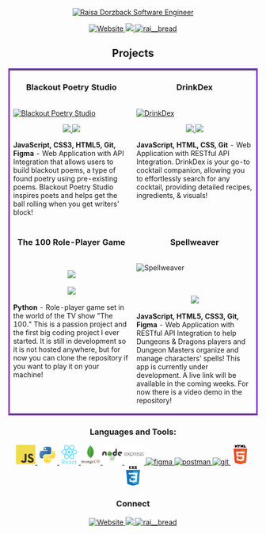 <p align="center">
  <a target="_blank" href="https://raisadorzback.netlify.app/">
  <img height="150" alt="Raisa Dorzback Software Engineer" src="https://github.com/user-attachments/assets/ceeda4fc-a05a-4113-95aa-84f62396293a">  
  </a>
</p>
<p align="center"> 
  <a href="https://raisadorzback.netlify.app/" target="blank">
    <img src="https://img.shields.io/badge/Website-563d7c?&style=for-the-badge" alt="Website">
  </a>
  <a href="https://www.linkedin.com/in/raisa-d/">
    <img src="https://img.shields.io/badge/LinkedIn-046E6D?logo=linkedin&style=for-the-badge">
  </a>
  <a href="https://twitter.com/rai__bread" target="blank">
    <img src="https://img.shields.io/badge/Twitter-563d7c?logo=twitter&style=for-the-badge&logoColor=white" alt="rai__bread" />
  </a> 
</p>

<h2 align="center">Projects</h2>
<table bordercolor="#7b31c4">
  
  <tr>
    <td width="50%" valign="top">
      <h3 align="center">Blackout Poetry Studio</h3>
        <br />
        <a target="_blank" href="https://blackout-poetry.netlify.app/">
            <img src="/images/blackoutPoetry.gif" width="100%" alt="Blackout Poetry Studio"/>
        </a>
        <br />
        <p align="center">
          <a href="https://github.com/raisa-d/BlackoutPoetryStudio" target="_blank">
            <img src="https://img.shields.io/static/v1?label=&message=REPO&color=23555f&style=for-the-badge&logo=github&logo-color=white"/>
          </a>  
          <a href="https://blackout-poetry.netlify.app/" target="_blank">
            <img src="https://img.shields.io/static/v1?label=&message=LIVE%20SITE&color=743387&style=for-the-badge"/>
          </a>
      </p>
        <p><strong>JavaScript, CSS3, HTML5, Git, Figma</strong> - Web Application with API Integration that allows users to build blackout poems, a type of found poetry using pre-existing poems. Blackout Poetry Studio inspires poets and helps get the ball rolling when you get writers' block!</p>
    </td>
    <td width="50%" valign="top">
      <h3 align="center">DrinkDex</h3>
        <br />
      <a target="_blank" href="https://drink-dex.netlify.app/">
            <img src="/images/drinkDex.gif" width="100%"  alt="DrinkDex"/>
        </a>
        <br />
        <p align="center">
          <a href="https://github.com/raisa-d/DrinkDex" target="_blank">
            <img src="https://img.shields.io/static/v1?label=&message=REPO&color=23555f&style=for-the-badge&logo=github&logo-color=white"/>
          </a>  
          <a href="https://drink-dex.netlify.app/" target="_blank">
            <img src="https://img.shields.io/static/v1?label=&message=LIVE%20SITE&color=743387&style=for-the-badge"/>
          </a>
      </p>
        <p><strong>JavaScript, HTML, CSS, Git</strong> - Web Application with RESTful API Integration. DrinkDex is your go-to cocktail companion, allowing you to effortlessly search for any cocktail, providing detailed recipes, ingredients, & visuals!</p>
    </td>
  </tr>
  
  <tr>
    <td width="50%" valign="top">
      <h3 align="center">The 100 Role-Player Game</h3>
      <br />
        <p align="center">
          <a href="https://github.com/raisa-d/the-100-rpg" target="_blank">
            <img src="/images/The100RPG.gif"/>
          </a>
      </p>
      <p align="center">
          <a href="https://github.com/raisa-d/the-100-rpg" target="_blank">
            <img src="https://img.shields.io/static/v1?label=&message=REPO&color=23555f&style=for-the-badge&logo=github&logo-color=white"/>
          </a>  
      </p>
        <p><strong>Python</strong> - Role-player game set in the world of the TV show "The 100." This is a passion project and the first big coding project I ever started. It is still in development so it is not hosted anywhere, but for now you can clone the repository if you want to play it on your machine!</p>
    </td>
    <td width="50%" valign="top">
      <h3 align="center">Spellweaver</h3>
        <br />
          <img src="/images/Spellweaver.gif" width="100%" alt="Spellweaver"/>
        <br />
        <br />
        <br />
        <p align="center">
          <a href="https://github.com/raisa-d/Spellweaver" target="_blank">
            <img src="https://img.shields.io/static/v1?label=&message=REPO&color=23555f&style=for-the-badge&logo=github&logo-color=white"/>
          </a>  
        </p>
        <p><strong>JavaScript, HTML5, CSS3, Git, Figma</strong> - Web Application with RESTful API Integration to help Dungeons & Dragons players and Dungeon Masters organize and manage characters' spells! This app is currently under development. A live link will be available in the coming weeks. For now there is a video demo in the repository!</p>
    </td>
  </tr>
</table>

<h3 align="center">Languages and Tools:</h3>
<p align="center"> 
  <a href="https://developer.mozilla.org/en-US/docs/Web/JavaScript" target="_blank" rel="noreferrer"> 
    <img src="https://raw.githubusercontent.com/devicons/devicon/master/icons/javascript/javascript-original.svg" alt="javascript" width="40" height="40"/> 
</a> 
<a href="https://www.python.org" target="_blank" rel="noreferrer"> 
    <img src="https://raw.githubusercontent.com/devicons/devicon/master/icons/python/python-original.svg" alt="python" width="40" height="40"/> 
</a> 
<a href="https://reactjs.org/" target="_blank" rel="noreferrer"> 
    <img src="https://raw.githubusercontent.com/devicons/devicon/master/icons/react/react-original-wordmark.svg" alt="react" width="40" height="40"/> 
</a> 
<a href="https://www.mongodb.com/" target="_blank" rel="noreferrer"> 
    <img src="https://raw.githubusercontent.com/devicons/devicon/master/icons/mongodb/mongodb-original-wordmark.svg" alt="mongodb" width="40" height="40"/> 
</a> 
<a href="https://nodejs.org" target="_blank" rel="noreferrer"> 
    <img src="https://raw.githubusercontent.com/devicons/devicon/master/icons/nodejs/nodejs-original-wordmark.svg" alt="nodejs" width="40" height="40"/> 
</a> 
<a href="https://expressjs.com" target="_blank" rel="noreferrer"> 
    <img src="https://raw.githubusercontent.com/devicons/devicon/master/icons/express/express-original-wordmark.svg" alt="express" width="40" height="40"/> 
</a> 
<a href="https://www.figma.com/" target="_blank" rel="noreferrer"> 
    <img src="https://www.vectorlogo.zone/logos/figma/figma-icon.svg" alt="figma" width="40" height="40"/> 
</a> 
<a href="https://postman.com" target="_blank" rel="noreferrer"> 
    <img src="https://www.vectorlogo.zone/logos/getpostman/getpostman-icon.svg" alt="postman" width="40" height="40"/> 
</a> 
<a href="https://git-scm.com/" target="_blank" rel="noreferrer"> 
    <img src="https://www.vectorlogo.zone/logos/git-scm/git-scm-icon.svg" alt="git" width="40" height="40"/> 
</a> 
<a href="https://www.w3.org/html/" target="_blank" rel="noreferrer"> 
    <img src="https://raw.githubusercontent.com/devicons/devicon/master/icons/html5/html5-original-wordmark.svg" alt="html5" width="40" height="40"/> 
</a> 
<a href="https://www.w3schools.com/css/" target="_blank" rel="noreferrer"> 
    <img src="https://raw.githubusercontent.com/devicons/devicon/master/icons/css3/css3-original-wordmark.svg" alt="css3" width="40" height="40"/> 
</a> 
</p>

<h3 align="center">Connect</h3>
<p align="center">
  <a href="https://raisadorzback.netlify.app/" target="blank">
      <img src="https://img.shields.io/badge/Website-563d7c?&style=for-the-badge" alt="Website">
    </a>
    <a href="https://www.linkedin.com/in/raisa-d/">
      <img src="https://img.shields.io/badge/LinkedIn-046E6D?logo=linkedin&style=for-the-badge">
    </a>
    <a href="https://twitter.com/rai__bread" target="blank">
      <img src="https://img.shields.io/badge/Twitter-563d7c?logo=twitter&style=for-the-badge&logoColor=white" alt="rai__bread" />
  </a> 
</p>
